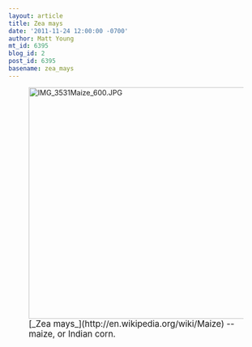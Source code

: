 ```yaml
---
layout: article
title: Zea mays
date: '2011-11-24 12:00:00 -0700'
author: Matt Young
mt_id: 6395
blog_id: 2
post_id: 6395
basename: zea_mays
---
```

<figure>
<img src="http://pandasthumb.org/IMG_3531Maize_600.JPG" alt="IMG_3531Maize_600.JPG" width="600" height="458" />
<figcaption markdown="span">
<big>[_Zea mays_](http://en.wikipedia.org/wiki/Maize) -- maize, or Indian corn.</big>

</figcaption>
</figure>
